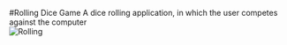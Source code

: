 #Rolling Dice Game
A dice rolling application, in which the user competes against the computer
</br>
![Rolling](https://github.com/flesten-ali/Rolling-Dice-Game-Python-/assets/126335000/03ad4dcb-e9e1-44ac-afd3-33827381ac15)
